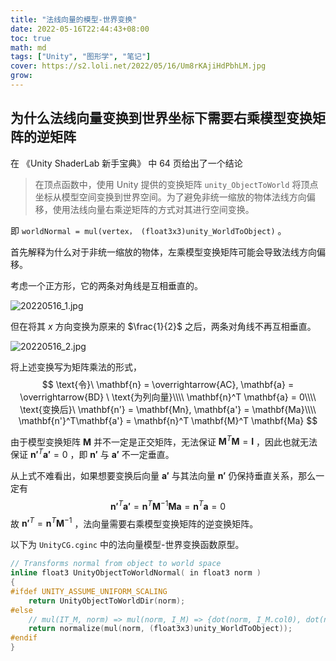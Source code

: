 ```yaml
---
title: "法线向量的模型-世界变换"
date: 2022-05-16T22:44:43+08:00
toc: true
math: md
tags: ["Unity", "图形学", "笔记"]
cover: https://s2.loli.net/2022/05/16/Um8rKAjiHdPbhLM.jpg
grow: 
---
```


## 为什么法线向量变换到世界坐标下需要右乘模型变换矩阵的逆矩阵

在 《Unity ShaderLab 新手宝典》 中 64 页给出了一个结论

> 在顶点函数中，使用 Unity 提供的变换矩阵 `unity_ObjectToWorld` 将顶点坐标从模型空间变换到世界空间。为了避免非统一缩放的物体法线方向偏移，使用法线向量右乘逆矩阵的方式对其进行空间变换。

即 `worldNormal = mul(vertex， (float3x3)unity_WorldToObject)` 。

首先解释为什么对于非统一缩放的物体，左乘模型变换矩阵可能会导致法线方向偏移。

考虑一个正方形，它的两条对角线是互相垂直的。

![20220516_1.jpg](https://s2.loli.net/2022/05/16/fgJo7bsYwK53uRd.jpg)

但在将其 $x$ 方向变换为原来的 $\frac{1}{2}$ 之后，两条对角线不再互相垂直。

![20220516_2.jpg](https://s2.loli.net/2022/05/16/PlUB19D8XnEmFof.jpg)

将上述变换写为矩阵乘法的形式，
$$
\text{令}\  \mathbf{n} = \overrightarrow{AC}, \mathbf{a} = \overrightarrow{BD} \ \text{为列向量}\\\\
\mathbf{n}^T \mathbf{a} = 0\\\\
\text{变换后}\ \mathbf{n'} = \mathbf{Mn}, \mathbf{a'} = \mathbf{Ma}\\\\
\mathbf{n'}^T\mathbf{a'} = \mathbf{n}^T \mathbf{M}^T \mathbf{Ma}
$$

由于模型变换矩阵 $\mathbf{M}$ 并不一定是正交矩阵，无法保证 $\mathbf{M}^T\mathbf{M} = \mathbf{I}$ ，因此也就无法保证 $\mathbf{n'}^T\mathbf{a'} = 0$ ，即 $\mathbf{n'}$ 与 $\mathbf{a'}$ 不一定垂直。

从上式不难看出，如果想要变换后向量 $\mathbf{a'}$ 与其法向量 $\mathbf{n'}$ 仍保持垂直关系，那么一定有
$$
\mathbf{n'}^T\mathbf{a'} = \mathbf{n}^T \mathbf{M}^{-1} \mathbf{Ma} = \mathbf{n}^T \mathbf{a} = 0
$$
故 $\mathbf{n'}^T = \mathbf{n}^T \mathbf{M}^{-1}$ ，法向量需要右乘模型变换矩阵的逆变换矩阵。

以下为 `UnityCG.cginc` 中的法向量模型-世界变换函数原型。

```cpp
// Transforms normal from object to world space
inline float3 UnityObjectToWorldNormal( in float3 norm )
{
#ifdef UNITY_ASSUME_UNIFORM_SCALING
    return UnityObjectToWorldDir(norm);
#else
    // mul(IT_M, norm) => mul(norm, I_M) => {dot(norm, I_M.col0), dot(norm, I_M.col1), dot(norm, I_M.col2)}
    return normalize(mul(norm, (float3x3)unity_WorldToObject));
#endif
}
```

